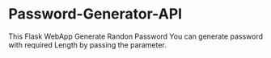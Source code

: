 # Password-Generator-API
This Flask WebApp Generate Randon Password You can generate password with required Length by passing the parameter.
